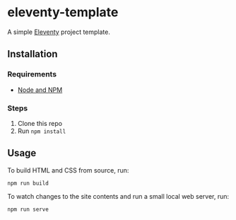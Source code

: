 # eleventy-template

A simple [Eleventy](https://11ty.dev) project template.

## Installation

### Requirements

- [Node and NPM](https://nodejs.org)

### Steps

1. Clone this repo
1. Run `npm install`

## Usage

To build HTML and CSS from source, run:

```
npm run build
```

To watch changes to the site contents and run a small local web server, run:

```
npm run serve
```
